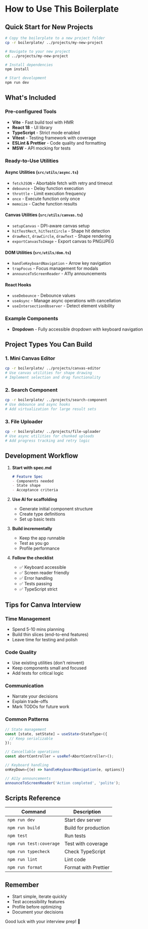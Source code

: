 # How to Use This Boilerplate

## Quick Start for New Projects

```bash
# Copy the boilerplate to a new project folder
cp -r boilerplate/ ../projects/my-new-project

# Navigate to your new project
cd ../projects/my-new-project

# Install dependencies
npm install

# Start development
npm run dev
```

## What's Included

### Pre-configured Tools
- **Vite** - Fast build tool with HMR
- **React 18** - UI library
- **TypeScript** - Strict mode enabled
- **Vitest** - Testing framework with coverage
- **ESLint & Prettier** - Code quality and formatting
- **MSW** - API mocking for tests

### Ready-to-Use Utilities

#### Async Utilities (`src/utils/async.ts`)
- `fetchJSON` - Abortable fetch with retry and timeout
- `debounce` - Delay function execution
- `throttle` - Limit execution frequency
- `once` - Execute function only once
- `memoize` - Cache function results

#### Canvas Utilities (`src/utils/canvas.ts`)
- `setupCanvas` - DPI-aware canvas setup
- `hitTestRect`, `hitTestCircle` - Shape hit detection
- `drawRect`, `drawCircle`, `drawText` - Shape rendering
- `exportCanvasToImage` - Export canvas to PNG/JPEG

#### DOM Utilities (`src/utils/dom.ts`)
- `handleKeyboardNavigation` - Arrow key navigation
- `trapFocus` - Focus management for modals
- `announceToScreenReader` - A11y announcements

#### React Hooks
- `useDebounce` - Debounce values
- `useAsync` - Manage async operations with cancellation
- `useIntersectionObserver` - Detect element visibility

### Example Components
- **Dropdown** - Fully accessible dropdown with keyboard navigation

## Project Types You Can Build

### 1. Mini Canvas Editor
```bash
cp -r boilerplate/ ../projects/canvas-editor
# Use canvas utilities for shape drawing
# Implement selection and drag functionality
```

### 2. Search Component
```bash
cp -r boilerplate/ ../projects/search-component
# Use debounce and async hooks
# Add virtualization for large result sets
```

### 3. File Uploader
```bash
cp -r boilerplate/ ../projects/file-uploader
# Use async utilities for chunked uploads
# Add progress tracking and retry logic
```

## Development Workflow

1. **Start with spec.md**
   ```markdown
   # Feature Spec
   - Components needed
   - State shape
   - Acceptance criteria
   ```

2. **Use AI for scaffolding**
   - Generate initial component structure
   - Create type definitions
   - Set up basic tests

3. **Build incrementally**
   - Keep the app runnable
   - Test as you go
   - Profile performance

4. **Follow the checklist**
   - ✅ Keyboard accessible
   - ✅ Screen reader friendly
   - ✅ Error handling
   - ✅ Tests passing
   - ✅ TypeScript strict

## Tips for Canva Interview

### Time Management
- Spend 5-10 mins planning
- Build thin slices (end-to-end features)
- Leave time for testing and polish

### Code Quality
- Use existing utilities (don't reinvent)
- Keep components small and focused
- Add tests for critical logic

### Communication
- Narrate your decisions
- Explain trade-offs
- Mark TODOs for future work

### Common Patterns
```typescript
// State management
const [state, setState] = useState<StateType>({
  // Keep serializable
});

// Cancellable operations
const abortController = useRef<AbortController>();

// Keyboard handling
onKeyDown={(e) => handleKeyboardNavigation(e, options)}

// A11y announcements
announceToScreenReader('Action completed', 'polite');
```

## Scripts Reference

| Command | Description |
|---------|------------|
| `npm run dev` | Start dev server |
| `npm run build` | Build for production |
| `npm test` | Run tests |
| `npm run test:coverage` | Test with coverage |
| `npm run typecheck` | Check TypeScript |
| `npm run lint` | Lint code |
| `npm run format` | Format with Prettier |

## Remember

- Start simple, iterate quickly
- Test accessibility features
- Profile before optimizing
- Document your decisions

Good luck with your interview prep! 🚀